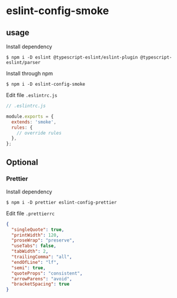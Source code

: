 # eslint-config-smoke

## usage

Install dependency

```shell
$ npm i -D eslint @typescript-eslint/eslint-plugin @typescript-eslint/parser
```

Install through npm

```shell
$ npm i -D eslint-config-smoke
```

Edit file `.eslintrc.js`

```js
// .eslintrc.js

module.exports = {
  extends: 'smoke',
  rules: {
    // override rules
  },
};
```


## Optional

### Prettier

Install dependency

```shell
$ npm i -D prettier eslint-config-prettier
```

Edit file `.prettierrc`

```json
{
  "singleQuote": true,
  "printWidth": 120,
  "proseWrap": "preserve",
  "useTabs": false,
  "tabWidth": 2,
  "trailingComma": "all",
  "endOfLine": "lf",
  "semi": true,
  "quoteProps": "consistent",
  "arrowParens": "avoid",
  "bracketSpacing": true
}
```